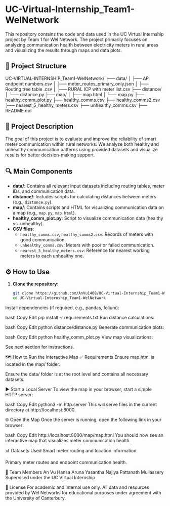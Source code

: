 # UC-Virtual-Internship_Team1-WelNetwork

This repository contains the code and data used in the UC Virtual Internship project by Team 1 for Wel Network. The project primarily focuses on analyzing communication health between electricity meters in rural areas and visualizing the results through maps and data plots.

## 📁 Project Structure

UC-VIRTUAL-INTERNSHIP_Team1-WelNetwork/
├── data/
│ ├── AP endpoint numbers.csv
│ ├── meter_routes_primary_only.json
│ ├── Routing tree table .csv
│ ├── RURAL ICP with meter list.csv
├── distance/
│ └── distance.py
├── map/
│ ├── map.html
│ └── map.py
├── healthy_comm_plot.py
├── healthy_comms.csv
├── healthy_comms2.csv
├── nearest_5_healthy_meters.csv
├── unhealthy_comms.csv
├── README.md


## 📌 Project Description

The goal of this project is to evaluate and improve the reliability of smart meter communication within rural networks. We analyze both healthy and unhealthy communication patterns using provided datasets and visualize results for better decision-making support.

## 🔍 Main Components

- **data/**: Contains all relevant input datasets including routing tables, meter IDs, and communication data.
- **distance/**: Includes scripts for calculating distances between meters (e.g., `distance.py`).
- **map/**: Contains scripts and HTML for visualizing communication data on a map (e.g., `map.py`, `map.html`).
- **healthy_comm_plot.py**: Script to visualize communication data (healthy vs. unhealthy).
- **CSV files**:
  - `healthy_comms.csv`, `healthy_comms2.csv`: Records of meters with good communication.
  - `unhealthy_comms.csv`: Meters with poor or failed communication.
  - `nearest_5_healthy_meters.csv`: Reference for nearest working meters to each unhealthy one.

## ⚙️ How to Use

1. **Clone the repository**:
   ```bash
   git clone https://github.com/AnVu1408/UC-Virtual-Internship_Team1-WelNetwork.git
   cd UC-Virtual-Internship_Team1-WelNetwork
Install dependencies (if required, e.g., pandas, folium):

bash
Copy
Edit
pip install -r requirements.txt
Run distance calculations:

bash
Copy
Edit
python distance/distance.py
Generate communication plots:

bash
Copy
Edit
python healthy_comm_plot.py
View map visualizations:

See next section for instructions.

🗺️ How to Run the Interactive Map
✅ Requirements
Ensure map.html is located in the map/ folder.

Ensure the data/ folder is at the root level and contains all necessary datasets.

▶️ Start a Local Server
To view the map in your browser, start a simple HTTP server:

bash
Copy
Edit
python3 -m http.server
This will serve files in the current directory at http://localhost:8000.

🌐 Open the Map
Once the server is running, open the following link in your browser:

bash
Copy
Edit
http://localhost:8000/map/map.html
You should now see an interactive map that visualizes meter communication health.

📊 Datasets Used
Smart meter routing and location information.

Primary meter routes and endpoint communication health.

👥 Team Members
An Vu
Hansa Aruna Yasantha
Najiya Pattanath Mullassery
Supervised under the UC Virtual Internship 

📄 License
For academic and internal use only.
All data and resources provided by Wel Networks for educational purposes under agreement with the University of Canterbury.
